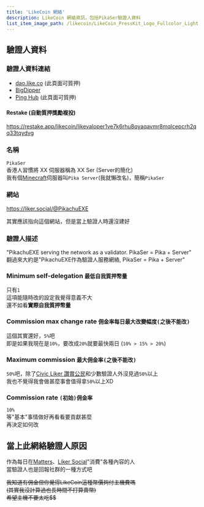```yaml
---
title: 'LikeCoin 網絡'
description: LikeCoin 網絡資訊，包括PikaSer驗證人資料
list_item_image_path: /likecoin/LikeCoin_PressKit_Logo_Fullcolor_Light.svg
---
```


<ContentImg src="/likecoin/1696.png" placeholder></ContentImg>

## 驗證人資料

### 驗證人資料連結
- [dao.like.co](https://dao.like.co/validators/likevaloper1ve7k6rhu8qyaqavmr8mqlcepcrh2qq33tqydvg) (此頁面可質押)
- [BigDipper](https://bigdipper.live/likecoin/validators/likevaloper1ve7k6rhu8qyaqavmr8mqlcepcrh2qq33tqydvg)
- [Ping Hub](https://ping.pub/likecoin/staking/likevaloper1ve7k6rhu8qyaqavmr8mqlcepcrh2qq33tqydvg) (此頁面可質押)

#### Restake (自動質押獎勵複投)
https://restake.app/likecoin/likevaloper1ve7k6rhu8qyaqavmr8mqlcepcrh2qq33tqydvg

### 名稱
`PikaSer`  
香港人習慣將 XX 伺服器稱為 XX Ser (Server的簡化)  
我有個[Minecraft](https://www.minecraft.net)伺服器叫`Pika Server`(我就懶改名)，簡稱`PikaSer`  

### 網站
https://liker.social/@PikachuEXE

其實應該指向這個網站，但是當上驗證人時還沒建好

### 驗證人描述
"PikachuEXE serving the network as a validator. PikaSer = Pika + Server"  
翻過來大約是"PikachuEXE作為驗證人服務網絡, PikaSer = Pika + Server"  

### Minimum self-delegation `最低自我質押幣量`
只有`1`  
這項能隨時改的設定我覺得意義不大  
還不如看**實際自我質押幣量**  

### Commission max change rate `佣金率每日最大改變幅度(之後不能改)`
這個其實還好，`5%`吧  
即是如果我現在是`10%`，要改成`20%`就要最快兩日 (`10% > 15% > 20%`)  

### Maximum commission `最大佣金率(之後不能改)`
`50%`吧，除了[Civic Liker 讚賞公民](https://bigdipper.live/likecoin/validators/likevaloper1jxpfche2386a6m0kvfpj6xq9zlrjtuqwz2rnug)和少數驗證人外沒見過`50%`以上  
我也不覺得我會做甚麼事會值得拿`50%`以上XD  

### Commission rate `(初始)佣金率`
`10%`  
等"基本"事情做好再看看要貢獻甚麼  
再決定如何改  


## 當上此網絡驗證人原因

作為每日在[Matters](https://matters.news)、[Liker Social](https://liker.social/)"消費"各種內容的人  
當驗證人也是回報社群的一種方式吧  

~~我知道有佣金但你覺得LikeCoin這種幣價夠付主機費嗎~~  
~~(其實我沒計算過也長時間不打算賣幣)~~  
~~希望主機不要太吃$$~~  
